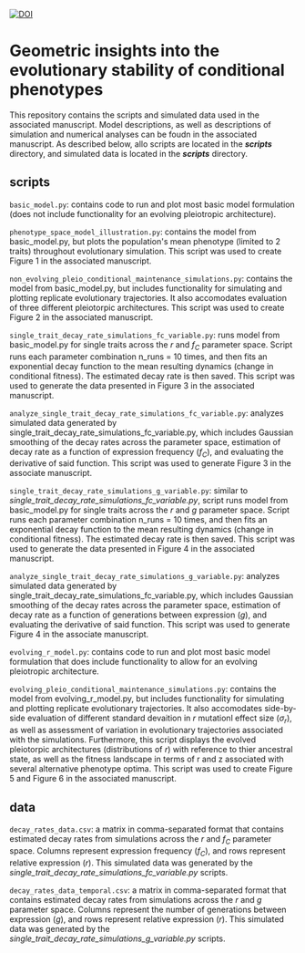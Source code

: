 [![DOI](https://zenodo.org/badge/996437834.svg)](https://doi.org/10.5281/zenodo.15608125)
# Geometric insights into the evolutionary stability of conditional phenotypes
This repository contains the scripts and simulated data used in the associated manuscript. Model descriptions, as well as descriptions of simulation and numerical analyses can be foudn in the associated manuscript. As described below, allo scripts are located in the <b><i>scripts</i></b> directory, and simulated data is located in the  <b><i>scripts</i></b> directory. 

## scripts

```basic_model.py```: contains code to run and plot most basic model formulation (does not include functionality for an evolving pleiotropic architecture).

```phenotype_space_model_illustration.py```: contains the model from basic_model.py, but plots the population's mean phenotype (limited to 2 traits) throughout evolutionary simulation. This script was used to create Figure 1 in the associated manuscript. 

```non_evolving_pleio_conditional_maintenance_simulations.py```: contains the model from basic_model.py, but includes functionality for simulating and plotting replicate evolutionary trajectories. It also accomodates evaluation of three different pleiotorpic architectures. This script was used to create Figure 2 in the associated manuscript. 

```single_trait_decay_rate_simulations_fc_variable.py```: runs model from basic_model.py for single traits across the $r$ and $f_C$ parameter space. Script runs each parameter combination n_runs = 10 times, and then fits an exponential decay function to the mean resulting dynamics (change in conditional fitness). The estimated decay rate is then saved. This script was used to generate the data presented in Figure 3 in the associated manuscript. 

```analyze_single_trait_decay_rate_simulations_fc_variable.py```: analyzes simulated data generated by single_trait_decay_rate_simulations_fc_variable.py, which includes Gaussian smoothing of the decay rates across the parameter space, estimation of decay rate as a function of expression frequency ($f_C$), and evaluating the derivative of said function. This script was used to generate Figure 3 in the associate manuscript.

```single_trait_decay_rate_simulations_g_variable.py```: similar to <i>single_trait_decay_rate_simulations_fc_variable.py</i>, script runs model from basic_model.py for single traits across the $r$ and $g$ parameter space. Script runs each parameter combination n_runs = 10 times, and then fits an exponential decay function to the mean resulting dynamics (change in conditional fitness). The estimated decay rate is then saved. This script was used to generate the data presented in Figure 4 in the associated manuscript. 

```analyze_single_trait_decay_rate_simulations_g_variable.py```: analyzes simulated data generated by single_trait_decay_rate_simulations_fc_variable.py, which includes Gaussian smoothing of the decay rates across the parameter space, estimation of decay rate as a function of generations between expression ($g$), and evaluating the derivative of said function. This script was used to generate Figure 4 in the associate manuscript.

```evolving_r_model.py```: contains code to run and plot most basic model formulation that does include functionality to allow for an evolving pleiotropic architecture.

```evolving_pleio_conditional_maintenance_simulations.py```: contains the model from evolving_r_model.py, but includes functionality for simulating and plotting replicate evolutionary trajectories. It also accomodates side-by-side evaluation of different standard devaition in $r$ mutationl effect size ($\sigma_r$), as well as assessment of variation in evolutionary trajectories associated with the simulations. Furthermore, this script displays the evolved pleiotorpic architectures (distributions of $r$) with reference to thier ancestral state, as well as the fitness landscape in terms of r and z associated with several alternative phenotype optima. This script was used to create Figure 5 and Figure 6 in the associated manuscript. 

## data

```decay_rates_data.csv```: a matrix in comma-separated format that contains estimated decay rates from simulations across the $r$ and $f_C$ parameter space. Columns represent expression frequency ($f_C$), and rows represent relative expression ($r$). This simulated data was generated by the <i>single_trait_decay_rate_simulations_fc_variable.py</i> scripts. 

```decay_rates_data_temporal.csv```: a matrix in comma-separated format that contains estimated decay rates from simulations across the $r$ and $g$ parameter space. Columns represent the number of generations between expression ($g$), and rows represent relative expression ($r$). This simulated data was generated by the <i>single_trait_decay_rate_simulations_g_variable.py</i> scripts. 
